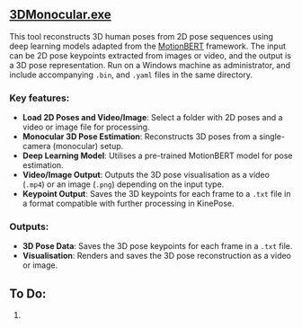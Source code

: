 ## [3DMonocular.exe](Dist/3DMonocular.exe)

This tool reconstructs 3D human poses from 2D pose sequences using deep learning models adapted from the [MotionBERT](https://github.com/Walter0807/MotionBERT) framework. The input can be 2D pose keypoints extracted from images or video, and the output is a 3D pose representation. Run on a Windows machine as administrator, and include accompanying `.bin`, and `.yaml` files in the same directory.

### Key features:

- **Load 2D Poses and Video/Image**: Select a folder with 2D poses and a video or image file for processing.
- **Monocular 3D Pose Estimation**: Reconstructs 3D poses from a single-camera (monocular) setup.
- **Deep Learning Model**: Utilises a pre-trained MotionBERT model for pose estimation.
- **Video/Image Output**: Outputs the 3D pose visualisation as a video (`.mp4`) or an image (`.png`) depending on the input type.
- **Keypoint Output**: Saves the 3D keypoints for each frame to a `.txt` file in a format compatible with further processing in KinePose.

### Outputs:
- **3D Pose Data**: Saves the 3D pose keypoints for each frame in a `.txt` file.
- **Visualisation**: Renders and saves the 3D pose reconstruction as a video or image.


## To Do:
1. 

